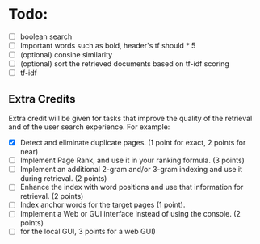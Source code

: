 
# Todo:

- [ ] boolean search
- [ ] Important words such as bold, header's tf should * 5
- [ ] (optional) consine similarity
- [ ] (optional) sort the retrieved documents based on tf-idf scoring
- [ ] tf-idf

## Extra Credits
Extra credit will be given for tasks that improve the quality of the retrieval and
of the user search experience. For example:
- [x] Detect and eliminate duplicate pages. (1 point for exact, 2 points for near)
- [ ] Implement Page Rank, and use it in your ranking formula. (3 points)
- [ ] Implement an additional 2-gram and/or 3-gram indexing and use it during retrieval. (2 points)
- [ ] Enhance the index with word positions and use that information for retrieval. (2 points)
- [ ] Index anchor words for the target pages (1 point).
- [ ] Implement a Web or GUI interface instead of using the console. (2 points)
- [ ] for the local GUI, 3 points for a web GUI)
